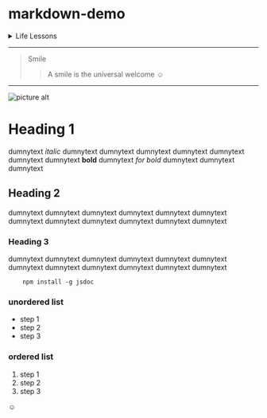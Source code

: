 # markdown-demo

<details>
        <summary>Life Lessons</summary>
        <p>Sometimes you have to forget what’s gone, appreciate what still remains and look forward to what’s next</p>
    </details>

 - - - -
 > Smile
 >> A smile is the universal welcome
 :relaxed:

 - - - -
  ![picture alt](http://www.trendycovers.com/covers/Smile_you_are_beautiful_facebook_cover_1342846102.jpg "Title is optional")

Heading 1
=============

dumnytext *italic* dumnytext dumnytext dumnytext dumnytext dumnytext
dumnytext dumnytext **bold**  dumnytext _for bold_ dumnytext dumnytext dumnytext

Heading 2
------------

dumnytext dumnytext dumnytext dumnytext dumnytext dumnytext
dumnytext dumnytext dumnytext dumnytext dumnytext dumnytext

### Heading 3

dumnytext dumnytext dumnytext dumnytext dumnytext dumnytext
dumnytext dumnytext dumnytext dumnytext dumnytext dumnytext

```
    npm install -g jsdoc
```

### unordered list
* step 1
* step 2
* step 3
  
### ordered list
1. step 1
2. step 2
3. step 3
   
:relaxed:
   